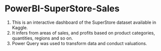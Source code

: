 # PowerBI-SuperStore-Sales
1. This is an interactive dashboard of the SuperStore dataset available in Kaggle.
2. It infers from areas of sales, and profits based on product categories, quantities, regions and so on. 
3. Power Query was used to transform data and conduct valuations.
